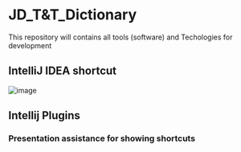 # JD_T&T_Dictionary
This repository will contains all tools (software) and Techologies for development 
## IntelliJ IDEA shortcut
![image](https://user-images.githubusercontent.com/69948118/179202146-1bcdefc1-52ae-421a-9e9b-c7ea8f3ac1c6.png)

## Intellij Plugins
### Presentation assistance for showing shortcuts
